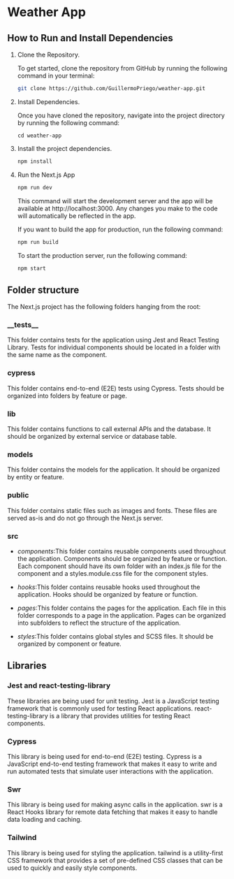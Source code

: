 # Weather App

## How to Run and Install Dependencies

1.  Clone the Repository.

    To get started, clone the repository from GitHub by running the following command in your terminal:

    ```bash
    git clone https://github.com/GuillermoPriego/weather-app.git
    ```

2.  Install Dependencies.

    Once you have cloned the repository, navigate into the project directory by running the following command:

    ```
    cd weather-app
    ```

3.  Install the project dependencies.

    ```bash
    npm install
    ```

4.  Run the Next.js App

    ```bash
    npm run dev
    ```

    This command will start the development server and the app will be available at http://localhost:3000. Any changes you make to the code will automatically be reflected in the app.

    If you want to build the app for production, run the following command:

    ```bash
    npm run build
    ```

    To start the production server, run the following command:

    ```bash
    npm start
    ```

## Folder structure

The Next.js project has the following folders hanging from the root:

### \_\_tests\_\_

This folder contains tests for the application using Jest and React Testing Library. Tests for individual components should be located in a folder with the same name as the component.

### cypress

This folder contains end-to-end (E2E) tests using Cypress. Tests should be organized into folders by feature or page.

### lib

This folder contains functions to call external APIs and the database. It should be organized by external service or database table.

### models

This folder contains the models for the application. It should be organized by entity or feature.

### public

This folder contains static files such as images and fonts. These files are served as-is and do not go through the Next.js server.

### src

- _components_:This folder contains reusable components used throughout the application. Components should be organized by feature or function. Each component should have its own folder with an index.js file for the component and a styles.module.css file for the component styles.

- _hooks_:This folder contains reusable hooks used throughout the application. Hooks should be organized by feature or function.

- _pages_:This folder contains the pages for the application. Each file in this folder corresponds to a page in the application. Pages can be organized into subfolders to reflect the structure of the application.

- _styles_:This folder contains global styles and SCSS files. It should be organized by component or feature.

## Libraries

### Jest and react-testing-library

These libraries are being used for unit testing. Jest is a JavaScript testing framework that is commonly used for testing React applications. react-testing-library is a library that provides utilities for testing React components.

### Cypress

This library is being used for end-to-end (E2E) testing. Cypress is a JavaScript end-to-end testing framework that makes it easy to write and run automated tests that simulate user interactions with the application.

### Swr

This library is being used for making async calls in the application. swr is a React Hooks library for remote data fetching that makes it easy to handle data loading and caching.

### Tailwind

This library is being used for styling the application. tailwind is a utility-first CSS framework that provides a set of pre-defined CSS classes that can be used to quickly and easily style components.
